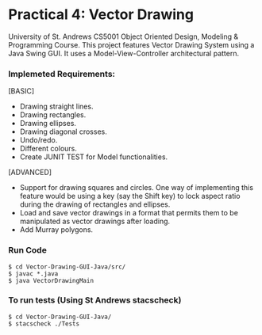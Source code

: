 # Practical 4: Vector Drawing

University of St. Andrews CS5001 Object Oriented Design, Modeling & Programming Course.
This project features Vector Drawing System using a Java Swing GUI. It uses a Model-View-Controller architectural pattern. 

### Implemeted Requirements:

[BASIC]
- Drawing straight lines.
- Drawing rectangles.
- Drawing ellipses.
- Drawing diagonal crosses.
- Undo/redo.
- Different colours.
- Create JUNIT TEST for Model functionalities.

[ADVANCED]
- Support for drawing squares and circles. One way of implementing this feature would be
  using a key (say the Shift key) to lock aspect ratio during the drawing of rectangles and
  ellipses. 
- Load and save vector drawings in a format that permits them to be manipulated as vector
  drawings after loading.
- Add Murray polygons.


### Run Code

~~~
$ cd Vector-Drawing-GUI-Java/src/
$ javac *.java
$ java VectorDrawingMain
~~~

### To run tests (Using St Andrews stacscheck)

~~~
$ cd Vector-Drawing-GUI-Java/
$ stacscheck ./Tests
~~~

